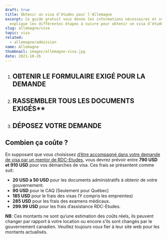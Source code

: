 ```yaml
---
draft: true
title: Obtenir un visa d’études pour l'Allemagne
excerpt: Ce guide gratuit vous donne les informations nécessaires et vous
  explique les différentes étapes à suivre pour obtenir un visa d’études pour l'Allemagne.
slug: allemagne/visa
topic: visa
related:
  - allemagne/admission
name: Allemagne
thumbnail: images/allemagne-visa.jpg
date: 2021-10-26
---
```


1.  ## OBTENIR LE FORMULAIRE EXIGÉ POUR LA DEMANDE

2. ## RASSEMBLER TOUS LES DOCUMENTS EXIGÉS**

3. ## DÉPOSEZ VOTRE DEMANDE

## Combien ça coûte ?

En supposant que vous choisissez [d’être accompagné dans votre demande de visa par un mentor de RDC-Etudes](/accompagnement), vous devrez prévoir entre **790 USD et 910 USD** pour vos démarches de visa.
Ces frais se présentent comme suit:

- **20 USD à 50 USD** pour les documents administratifs à obtenir de votre gouvernement.
- **90 USD** pour le CAQ (Seulement pour Québec)
- **185 USD** pour le frais des visas (Y compris les empreintes)
- **285 USD** pour les frais des examens médicaux.
- **299.99 USD** pour les frais d’assistance RDC-Etudes.

**NB**: Ces montants ne sont qu‘une estimation des coûts réels, ils peuvent changer par rapport à votre location ou encore s’ils sont changés par le gouvernement canadien. Veuillez toujours vous fier à leur site web pour les montants actualisés.
